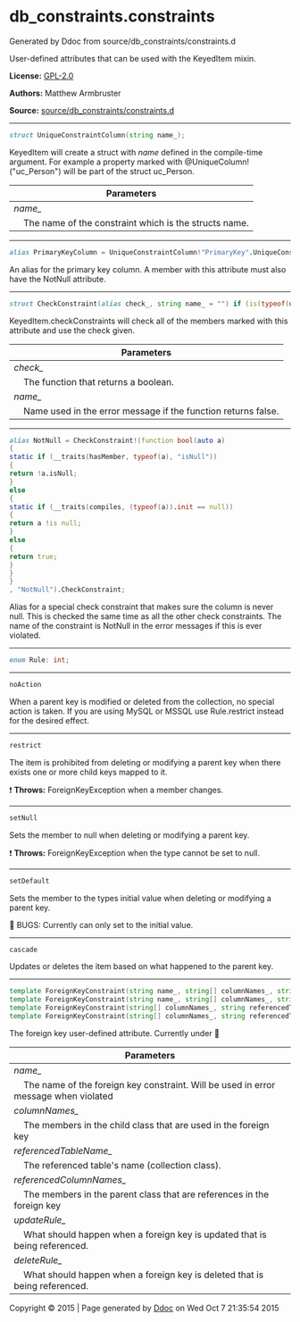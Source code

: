 # db_constraints.constraints

Generated by Ddoc from source/db_constraints/constraints.d

User-defined attributes that can be used with the KeyedItem mixin.

**License:**
[GPL-2.0](https://github.com/marmy28/db_constraints/blob/master/LICENSE)


**Authors:**
Matthew Armbruster


 **Source:**
 [source/db_constraints/constraints.d](https://github.com/marmy28/db_constraints/tree/master/source/db_constraints/constraints.d)


***
```d
struct UniqueConstraintColumn(string name_);

```

KeyedItem will create a struct with *name* defined in the compile-time argument.
For example a property marked with @UniqueColumn!("uc_Person") will
be part of the struct uc_Person.

Parameters |
---|
*name_*|
&nbsp;&nbsp;&nbsp;&nbsp;The name of the constraint which is the structs name.|



***
```d
alias PrimaryKeyColumn = UniqueConstraintColumn!"PrimaryKey".UniqueConstraintColumn;

```

An alias for the primary key column. A member with this attribute
must also have the NotNull attribute.


***
```d
struct CheckConstraint(alias check_, string name_ = "") if (is(typeof(unaryFun!check_)));

```

KeyedItem.checkConstraints will check all of the members marked
with this attribute and use the check given.

Parameters |
---|
*check_*|
&nbsp;&nbsp;&nbsp;&nbsp;The function that returns a boolean.|
*name_*|
&nbsp;&nbsp;&nbsp;&nbsp;Name used in the error message if the function returns false.|



***
```d
alias NotNull = CheckConstraint!(function bool(auto a)
{
static if (__traits(hasMember, typeof(a), "isNull"))
{
return !a.isNull;
}
else
{
static if (__traits(compiles, (typeof(a)).init == null))
{
return a !is null;
}
else
{
return true;
}
}
}
, "NotNull").CheckConstraint;

```

Alias for a special check constraint that makes sure the column is never null.
This is checked the same time as all the other check constraints. The name of
the constraint is NotNull in the error messages if this is ever violated.


***
```d
enum Rule: int;

```

***
```d
noAction
```

When a parent key is modified or deleted from the collection, no special action is taken.
If you are using MySQL or MSSQL use Rule.restrict instead for the desired
effect.


***
```d
restrict
```

The item is prohibited from deleting or modifying a parent key when there exists
one or more child keys mapped to it.

:exclamation: **Throws:**
ForeignKeyException when a member changes.


***
```d
setNull
```

Sets the member to null when deleting or modifying a parent key.

:exclamation: **Throws:**
ForeignKeyException when the type cannot be set to null.


***
```d
setDefault
```

Sets the member to the types initial value when deleting or modifying a parent key.

:bug: BUGS:
Currently can only set to the initial value.


***
```d
cascade
```

Updates or deletes the item based on what happened to the parent key.




***
```d
template ForeignKeyConstraint(string name_, string[] columnNames_, string referencedTableName_, string[] referencedColumnNames_, Rule updateRule_, Rule deleteRule_)
template ForeignKeyConstraint(string name_, string[] columnNames_, string referencedTableName_, string[] referencedColumnNames_)
template ForeignKeyConstraint(string[] columnNames_, string referencedTableName_, string[] referencedColumnNames_, Rule updateRule_, Rule deleteRule_)
template ForeignKeyConstraint(string[] columnNames_, string referencedTableName_, string[] referencedColumnNames_)
```

The foreign key user-defined attribute. Currently under :construction:

Parameters |
---|
*name_*|
&nbsp;&nbsp;&nbsp;&nbsp;The name of the foreign key constraint. Will be used in error message when violated|
*columnNames_*|
&nbsp;&nbsp;&nbsp;&nbsp;The members in the child class that are used in the foreign key|
*referencedTableName_*|
&nbsp;&nbsp;&nbsp;&nbsp;The referenced table's name (collection class).|
*referencedColumnNames_*|
&nbsp;&nbsp;&nbsp;&nbsp;The members in the parent class that are references in the foreign key|
*updateRule_*|
&nbsp;&nbsp;&nbsp;&nbsp;What should happen when a foreign key is updated that is being referenced.|
*deleteRule_*|
&nbsp;&nbsp;&nbsp;&nbsp;What should happen when a foreign key is deleted that is being referenced.|





Copyright :copyright: 2015 | Page generated by [Ddoc](http://dlang.org/ddoc.html) on Wed Oct  7 21:35:54 2015

